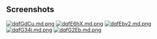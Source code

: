 ## Screenshots

<a href="https://freeimage.host/i/dqfGdCu"><img src="https://iili.io/dqfGdCu.md.png" alt="dqfGdCu.md.png" border="0"></a>
<a href="https://freeimage.host/i/dqfE6hX"><img src="https://iili.io/dqfE6hX.md.png" alt="dqfE6hX.md.png" border="0"></a>
<a href="https://freeimage.host/i/dqfEbv2"><img src="https://iili.io/dqfEbv2.md.png" alt="dqfEbv2.md.png" border="0"></a>
<a href="https://freeimage.host/i/dqfG34j"><img src="https://iili.io/dqfG34j.md.png" alt="dqfG34j.md.png" border="0"></a>
<a href="https://freeimage.host/i/dqfG2Eb"><img src="https://iili.io/dqfG2Eb.md.png" alt="dqfG2Eb.md.png" border="0"></a>

